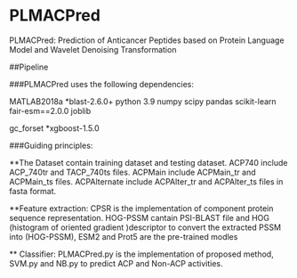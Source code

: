 # PLMACPred

PLMACPred: Prediction of Anticancer Peptides based on Protein Language Model and Wavelet Denoising Transformation

##Pipeline

###PLMACPred uses the following dependencies:

MATLAB2018a *blast-2.6.0+
python 3.9
numpy
scipy 
pandas
scikit-learn
fair-esm==2.0.0
joblib

gc_forset *xgboost-1.5.0

###Guiding principles:

**The Dataset contain training dataset and testing dataset. ACP740 include ACP_740tr and TACP_740ts files. ACPMain include ACPMain_tr and ACPMain_ts files. ACPAlternate include ACPAlter_tr and ACPAlter_ts files in fasta format. 

**Feature extraction: CPSR is the implementation of component protein sequence representation. HOG-PSSM cantain PSI-BLAST file and HOG (histogram of oriented gradient )descriptor to convert the extracted PSSM into (HOG-PSSM), ESM2 and Prot5 are the pre-trained modles

** Classifier: PLMACPred.py is the implementation of proposed method, SVM.py and NB.py to predict ACP and Non-ACP activities.
